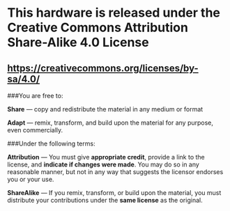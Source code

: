 # This hardware is released under the **Creative Commons Attribution Share-Alike 4.0** License
## https://creativecommons.org/licenses/by-sa/4.0/


###You are free to:


**Share** — copy and redistribute the material in any medium or format

**Adapt** — remix, transform, and build upon the material
for any purpose, even commercially.

###Under the following terms:

**Attribution** — You must give **appropriate credit**, provide a link to the license, and **indicate if changes were made**. You may do so in any reasonable manner, but not in any way that suggests the licensor endorses you or your use.

**ShareAlike** — If you remix, transform, or build upon the material, you must distribute your contributions under the **same license** as the original.

